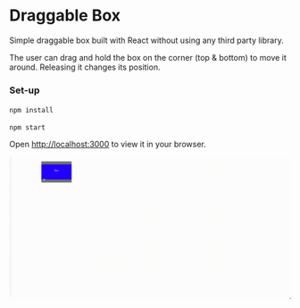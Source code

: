 # Draggable Box

Simple draggable box built with React without using any third party library.

The user can drag and hold the box on the corner (top & bottom) to move it around.
Releasing it changes its position.

### Set-up

`npm install`

`npm start`

Open [http://localhost:3000](http://localhost:3000) to view it in your browser.

![](preview.gif)
